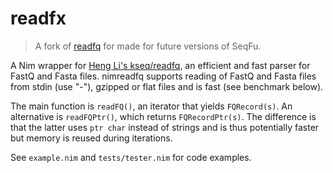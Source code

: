 

# readfx


> A fork of [readfq](https://github.com/andreas-wilm/nimreadfq) for made for future versions of SeqFu.

A Nim wrapper for [Heng Li's kseq/readfq](https://github.com/lh3/readfq/), an efficient and fast parser for FastQ and Fasta files.
nimreadfq supports reading of FastQ and Fasta files from stdin (use "-"), gzipped or flat files and is fast (see benchmark below).

The main function is `readFQ()`, an iterator that yields `FQRecord(s)`. An alternative is `readFQPtr()`, which returns `FQRecordPtr(s)`. The difference is that the latter uses `ptr char` instead of strings and is thus potentially faster but memory is reused during iterations.

See `example.nim` and `tests/tester.nim` for code examples.

